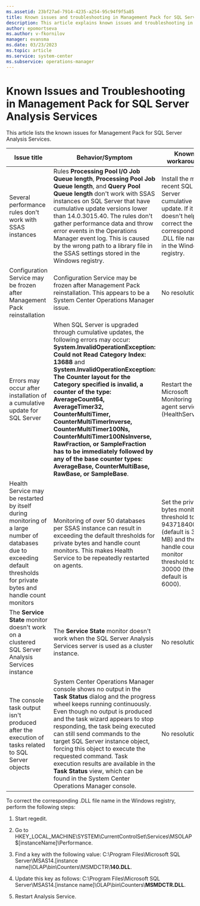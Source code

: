```yaml
---
ms.assetid: 23bf27ad-7914-4235-a254-95c94f9f5a85
title: Known issues and troubleshooting in Management Pack for SQL Server Analysis Services
description: This article explains known issues and troubleshooting in Management Pack for SQL Server Analysis Services
author: epomortseva
ms.author: v-fkornilov
manager: evansma
ms.date: 03/23/2023
ms.topic: article
ms.service: system-center
ms.subservice: operations-manager
---
```


# Known Issues and Troubleshooting in Management Pack for SQL Server Analysis Services

This article lists the known issues for Management Pack for SQL Server Analysis Services.

|Issue title|Behavior/Symptom|Known workaround|
|-|-|-|
|Several performance rules don't work with SSAS instances|Rules **Processing Pool I/O Job Queue length**, **Processing Pool Job Queue length**, and **Query Pool Queue length** don't work with SSAS instances on SQL Server that have cumulative update versions lower than 14.0.3015.40. The rules don't gather performance data and throw error events in the Operations Manager event log. This is caused by the wrong path to a library file in the SSAS settings stored in the Windows registry.|Install the most recent SQL Server cumulative update. If it doesn't help, correct the corresponding .DLL file name in the Windows registry.|
|Configuration Service may be frozen after Management Pack reinstallation|Configuration Service may be frozen after Management Pack reinstallation. This appears to be a System Center Operations Manager issue.|No resolution.|
|Errors may occur after installation of a cumulative update for SQL Server|When SQL Server is upgraded through cumulative updates, the following errors may occur: **System.InvalidOperationException: Could not Read Category Index: 13688** and **System.InvalidOperationException: The Counter layout for the Category specified is invalid, a counter of the type: AverageCount64, AverageTimer32, CounterMultiTimer, CounterMultiTimerInverse, CounterMultiTimer100Ns, CounterMultiTimer100NsInverse, RawFraction, or SampleFraction has to be immediately followed by any of the base counter types: AverageBase, CounterMultiBase, RawBase, or SampleBase**.|Restart the Microsoft Monitoring agent service (HealthService).|
|Health Service may be restarted by itself during monitoring of a large number of databases due to exceeding default thresholds for private bytes and handle count monitors|Monitoring of over 50 databases per SSAS instance can result in exceeding the default thresholds for private bytes and handle count monitors. This makes Health Service to be repeatedly restarted on agents.|Set the private bytes monitor threshold to 943718400 (default is 300 MB) and the handle count monitor threshold to 30000 (the default is 6000).|
|The **Service State** monitor doesn't work on a clustered SQL Server Analysis Services instance|The **Service State** monitor doesn't work when the SQL Server Analysis Services server is used as a cluster instance.|No resolution.|
|The console task output isn't produced after the execution of tasks related to SQL Server objects|System Center Operations Manager console shows no output in the **Task Status** dialog and the progress wheel keeps running continuously. Even though no output is produced and the task wizard appears to stop responding, the task being executed can still send commands to the target SQL Server instance object, forcing this object to execute the requested command. Task execution results are available in the **Task Status** view, which can be found in the System Center Operations Manager console.|No resolution.|

To correct the corresponding .DLL file name in the Windows registry, perform the following steps:

1. Start regedit.

2. Go to HKEY\_LOCAL\_MACHINE\SYSTEM\CurrentControlSet\Services\\MSOLAP$[instanceName]\Performance.

3. Find a key with the following value: C:\Program Files\Microsoft SQL Server\MSAS14.[instance name]\OLAP\bin\Counters\MSMDCTR\\**140.DLL**.

4. Update this key as follows: C:\Program Files\Microsoft SQL Server\MSAS14.[instance name]\OLAP\bin\Counters\\**MSMDCTR.DLL**.

5. Restart Analysis Service.

